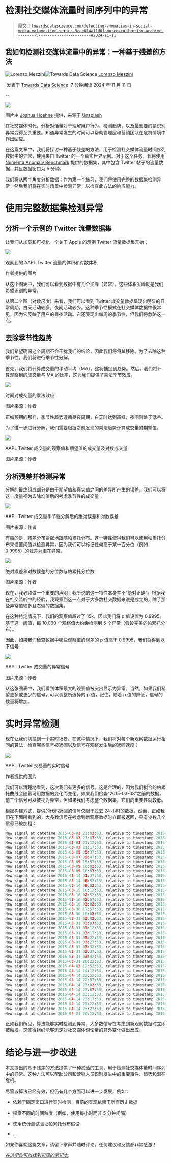 # 检测社交媒体流量时间序列中的异常

> 原文：[`towardsdatascience.com/detecting-anomalies-in-social-media-volume-time-series-9cae614a11d0?source=collection_archive---------5-----------------------#2024-11-11`](https://towardsdatascience.com/detecting-anomalies-in-social-media-volume-time-series-9cae614a11d0?source=collection_archive---------5-----------------------#2024-11-11)

## **我如何检测社交媒体流量中的异常：一种基于残差的方法**

[](https://medium.com/@lorenzo.mezzini?source=post_page---byline--9cae614a11d0--------------------------------)![Lorenzo Mezzini](https://medium.com/@lorenzo.mezzini?source=post_page---byline--9cae614a11d0--------------------------------)[](https://towardsdatascience.com/?source=post_page---byline--9cae614a11d0--------------------------------)![Towards Data Science](https://towardsdatascience.com/?source=post_page---byline--9cae614a11d0--------------------------------) [Lorenzo Mezzini](https://medium.com/@lorenzo.mezzini?source=post_page---byline--9cae614a11d0--------------------------------)

·发表于 [Towards Data Science](https://towardsdatascience.com/?source=post_page---byline--9cae614a11d0--------------------------------) ·7 分钟阅读·2024 年 11 月 11 日

--

![](img/aa6c46de491ac7955aced3b1c58d4cf0.png)

图片由 [Joshua Hoehne](https://unsplash.com/@joshua_hoehne?utm_source=medium&utm_medium=referral) 提供，来源于 [Unsplash](https://unsplash.com/?utm_source=medium&utm_medium=referral)

在社交媒体时代，分析对话量对于理解用户行为、检测趋势，以及最重要的是识别异常变得至关重要。知道异常发生的时间可以帮助管理层和营销团队在危机情境中作出回应。

在这篇文章中，我们将探讨一种基于残差的方法，用于检测社交媒体流量时间序列数据中的异常，使用来自 Twitter 的一个真实世界示例。对于这个任务，我将使用 [Numenta Anomaly Benchmark](https://github.com/numenta/NAB) 提供的数据集，其中包含 Twitter 帖子的流量数据，并且数据窗口为 5 分钟。

我们将从两个角度分析数据：作为第一个练习，我们将使用完整的数据集检测异常，然后我们将在实时场景中检测异常，以检查此方法的响应能力。

# 使用完整数据集检测异常

## **分析一个示例的 Twitter 流量数据集**

让我们从加载和可视化一个关于 Apple 的示例 Twitter 流量数据集开始：

![](img/22c65890ffd6b0b6c1656361831c0dfa.png)

观察到的 AAPL Twitter 流量的体积和对数体积

作者提供的图片

从这个图表中，我们可以看到数据中有几个尖峰（异常）。这些体积尖峰就是我们希望识别的异常。

从第二个图（对数尺度）来看，我们可以看到 Twitter 成交量数据呈现出明显的日常周期，白天活动较多，夜间活动较少。这种季节性模式在社交媒体数据中很常见，因为它反映了用户的昼夜活动。它还表现出每周的季节性，但我们将忽略这一点。

## 去除季节性趋势

我们希望确保这个周期不会干扰我们的结论，因此我们将将其移除。为了去除这种季节性，我们将进行季节性分解。

首先，我们将计算成交量的移动平均（MA），这将捕捉到趋势。然后，我们将计算观察到的成交量与 MA 的比率，这为我们提供了乘法季节效应。

![](img/f501a6697ad6760f04208d3af5c9ae29.png)

时间对成交量的乘法效应

图片来源：作者

正如预期的那样，季节性趋势遵循昼夜周期，白天时达到高峰，夜间则处于低谷。

为了进一步进行分解，我们需要根据之前发现的乘法趋势计算成交量的期望值。

![](img/9c15e62b66dce0ae415eba2189620db1.png)

AAPL Twitter 成交量的观察值和期望值的成交量及对数成交量

图片来源：作者

## **分析残差并检测异常**

分解的最终组成部分是由于期望值和真实值之间的差异所产生的误差。我们可以将这一度量视为去除均值后的考虑季节性的成交量：

![](img/3b054b29c8ae1dff7458a90e29410cc8.png)

AAPL Twitter 成交量季节性分解后的绝对误差和对数误差

图片来源：作者

有趣的是，残差分布紧密地跟随帕累托分布。这一特性使得我们可以使用帕累托分布来设置阈值以检测异常，因为我们可以标记任何高于某一百分位（例如 0.9995）的残差为潜在异常。

![](img/cbf2d33f41a5ccc3349225eb0e711028.png)

绝对误差和对数误差的分位数与帕累托分位数

图片来源：作者

现在，我必须做一个重要的声明：我所说的这一特性本身并不“绝对正确”。根据我在社交监听中的经验，我观察到这一点对于大多数社交数据来说是成立的，除了那些异常值较多且右偏的数据集。

在这种特定情况下，我们的观察值超过了 15k，因此我们将 p 值设置为 0.9995。基于这一阈值，每 10,000 个观察值大约会检测到 5 个异常（假设完美的帕累托分布）。

因此，如果我们检查数据中哪些观察值的误差的 p 值高于 0.9995，我们将得到以下信号：

![](img/825a02da7c854a300393682312658db1.png)

AAPL Twitter 成交量的异常信号

图片来源：作者

从这张图表中，我们看到体积最大的观察值被突出显示为异常。当然，如果我们希望更多或更少的信号，可以调整所选择的 p 值，记住，随着 p 值的降低，信号的数量将增加。

# **实时异常检测**

现在让我们切换到一个实时场景。在这种情况下，我们将对每个新观察数据运行相同的算法，检查哪些信号被返回以及信号在观察发生后的返回速度：

![](img/caf3d10fbb73d8281539f2b18a4b19ae.png)

AAPL Twitter 交易量的实时信号

作者提供的图片

我们可以清楚地看到，这次我们有更多的信号。这是合理的，因为我们拟合的帕累托曲线会随着可用数据的变化而变化。如果我们检查“2015-03-08”之前的数据，前三个信号可以被视为异常，但如果我们考虑整个数据集，它们的重要性就较低。

根据构建方式，提供的代码返回的信号仅限于过去 24 小时的数据。然而，正如我们在下面所看到的，大多数信号在考虑到新观察数据时立即被返回，只有少数几个信号已被加粗：

```py
New signal at datetime 2015-03-03 21:02:53, relative to timestamp 2015-03-03 21:02:53
New signal at datetime 2015-03-03 21:07:53, relative to timestamp 2015-03-03 21:07:53
New signal at datetime 2015-03-03 21:12:53, relative to timestamp 2015-03-03 21:12:53
New signal at datetime 2015-03-03 21:17:53, relative to timestamp 2015-03-03 21:17:53 **
New signal at datetime 2015-03-05 05:37:53, relative to timestamp 2015-03-04 20:07:53 
New signal at datetime 2015-03-07 09:47:53, relative to timestamp 2015-03-06 19:42:53 ** 
New signal at datetime 2015-03-09 15:57:53, relative to timestamp 2015-03-09 15:57:53 
New signal at datetime 2015-03-09 16:02:53, relative to timestamp 2015-03-09 16:02:53
New signal at datetime 2015-03-09 16:07:53, relative to timestamp 2015-03-09 16:07:53
New signal at datetime 2015-03-14 01:37:53, relative to timestamp 2015-03-14 01:37:53
New signal at datetime 2015-03-14 08:52:53, relative to timestamp 2015-03-14 08:52:53
New signal at datetime 2015-03-14 09:02:53, relative to timestamp 2015-03-14 09:02:53
New signal at datetime 2015-03-15 16:12:53, relative to timestamp 2015-03-15 16:12:53
New signal at datetime 2015-03-16 02:52:53, relative to timestamp 2015-03-16 02:52:53
New signal at datetime 2015-03-16 02:57:53, relative to timestamp 2015-03-16 02:57:53
New signal at datetime 2015-03-16 03:02:53, relative to timestamp 2015-03-16 03:02:53
New signal at datetime 2015-03-30 17:57:53, relative to timestamp 2015-03-30 17:57:53
New signal at datetime 2015-03-30 18:02:53, relative to timestamp 2015-03-30 18:02:53
New signal at datetime 2015-03-31 03:02:53, relative to timestamp 2015-03-31 03:02:53
New signal at datetime 2015-03-31 03:07:53, relative to timestamp 2015-03-31 03:07:53
New signal at datetime 2015-03-31 03:12:53, relative to timestamp 2015-03-31 03:12:53
New signal at datetime 2015-03-31 03:17:53, relative to timestamp 2015-03-31 03:17:53
New signal at datetime 2015-03-31 03:22:53, relative to timestamp 2015-03-31 03:22:53
New signal at datetime 2015-03-31 03:27:53, relative to timestamp 2015-03-31 03:27:53
New signal at datetime 2015-03-31 03:32:53, relative to timestamp 2015-03-31 03:32:53
New signal at datetime 2015-03-31 03:37:53, relative to timestamp 2015-03-31 03:37:53
New signal at datetime 2015-03-31 03:42:53, relative to timestamp 2015-03-31 03:42:53
New signal at datetime 2015-03-31 20:22:53, relative to timestamp 2015-03-31 20:22:53 **
New signal at datetime 2015-04-02 12:52:53, relative to timestamp 2015-04-01 20:42:53 ** 
New signal at datetime 2015-04-14 14:12:53, relative to timestamp 2015-04-14 14:12:53
New signal at datetime 2015-04-14 22:52:53, relative to timestamp 2015-04-14 22:52:53
New signal at datetime 2015-04-14 22:57:53, relative to timestamp 2015-04-14 22:57:53
New signal at datetime 2015-04-14 23:02:53, relative to timestamp 2015-04-14 23:02:53
New signal at datetime 2015-04-14 23:07:53, relative to timestamp 2015-04-14 23:07:53
New signal at datetime 2015-04-14 23:12:53, relative to timestamp 2015-04-14 23:12:53
New signal at datetime 2015-04-14 23:17:53, relative to timestamp 2015-04-14 23:17:53
New signal at datetime 2015-04-14 23:22:53, relative to timestamp 2015-04-14 23:22:53
New signal at datetime 2015-04-14 23:27:53, relative to timestamp 2015-04-14 23:27:53
New signal at datetime 2015-04-21 20:12:53, relative to timestamp 2015-04-21 20:12:53
```

正如我们所见，算法能够实时检测到异常，大多数信号在考虑到新观察数据时立即被触发。这使得组织能够迅速对社交媒体谈论量的意外变化做出反应。

# 结论与进一步改进

本文提出的基于残差的方法提供了一种灵活的工具，用于检测社交媒体量时间序列中的异常。这种方法可以帮助公司和营销人员识别发生中的重要事件、趋势和潜在危机。

尽管该算法已经有效，但仍有几个方面可以进一步发展，例如：

+   依赖于固定窗口进行实时检测，目前的实现依赖于所有历史数据

+   探索不同的时间粒度（例如，使用每小时而非 5 分钟间隔）

+   使用统计测试验证帕累托分布假设

+   …

如果你喜欢这篇文章，请留下掌声并随时评论，任何建议和反馈都非常感激！

[*在这里你可以找到实现的笔记本*](https://github.com/lorenzomezzini/MediumPosts/tree/main/AnomalyDetection)*.*

